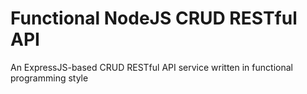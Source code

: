 # Functional NodeJS CRUD RESTful API

An ExpressJS-based CRUD RESTful API service written in functional programming style
